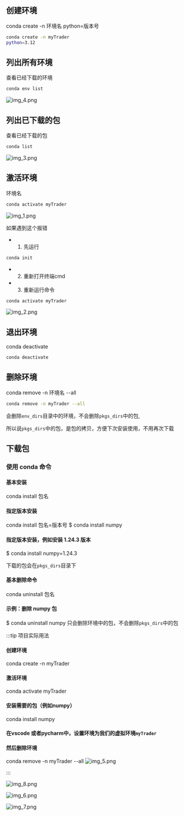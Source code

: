 
## 创建环境

conda create -n 环境名 python=版本号

```bash
conda create -n myTrader 
python=3.12
```

## 列出所有环境
查看已经下载的环境
```bash
conda env list
```
![img_4.png](assets/Anaconda%E5%B8%B8%E7%94%A8%E5%91%BD%E4%BB%A4/img_4.png)


## 列出已下载的包
查看已经下载的包
```bash
conda list
```
![img_3.png](assets/Anaconda%E5%B8%B8%E7%94%A8%E5%91%BD%E4%BB%A4/img_3.png)


## 激活环境

 环境名
```bash
conda activate myTrader
```
![img_1.png](assets/Anaconda%E5%B8%B8%E7%94%A8%E5%91%BD%E4%BB%A4/img_1.png)

如果遇到这个报错
+ 1. 先运行
```bash
conda init 
```

+ 2. 重新打开终端cmd
+ 3. 重新运行命令
```bash
conda activate myTrader
```

![img_2.png](assets/Anaconda%E5%B8%B8%E7%94%A8%E5%91%BD%E4%BB%A4/img_2.png)


## 退出环境 
conda deactivate
```bash
conda deactivate
``` 

## 删除环境

conda remove -n 环境名 --all
```bash
conda remove -n myTrader --all
```
会删除`env_dirs`目录中的环境，不会删除`pkgs_dirs`中的包,

所以说`pkgs_dirs`中的包，是包的拷贝，方便下次安装使用，不用再次下载


## 下载包

### 使用 conda 命令
####  基本安装
conda install 包名
####  指定版本安装
conda install 包名=版本号
$ conda install numpy
####  指定版本安装，例如安装 1.24.3 版本
$ conda install numpy=1.24.3

下载的包会在`pkgs_dirs`目录下


####  基本删除命令
conda uninstall 包名
####  示例：删除 numpy 包
$ conda uninstall numpy
只会删除环境中的包，不会删除`pkgs_dirs`中的包



:::tip
项目实际用法
#### 创建环境
conda create -n myTrader
#### 激活环境
conda activate myTrader
#### 安装需要的包（例如numpy）
conda install numpy

#### 在vscode 或者pycharm中，设置环境为我们的虚拟环境`myTrader`

#### 然后删除环境
conda remove -n myTrader --all
![img_5.png](assets/Anaconda%E5%B8%B8%E7%94%A8%E5%91%BD%E4%BB%A4/img_5.png)

:::


![img_8.png](assets/Anaconda%E5%B8%B8%E7%94%A8%E5%91%BD%E4%BB%A4/img_8.png)

![img_6.png](assets/Anaconda%E5%B8%B8%E7%94%A8%E5%91%BD%E4%BB%A4/img_6.png)

![img_7.png](assets/Anaconda%E5%B8%B8%E7%94%A8%E5%91%BD%E4%BB%A4/img_7.png)

